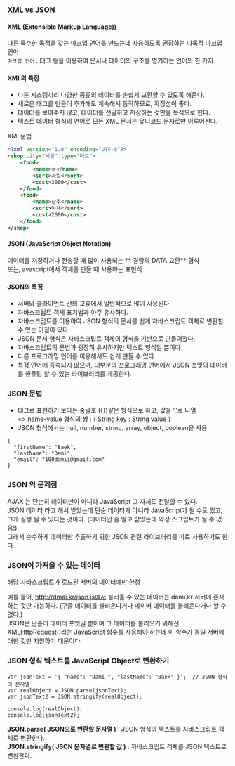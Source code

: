 ### XML vs JSON

#### XML (Extensible Markup Language))
다른 특수한 목적을 갖는 마크업 언어를 만드는데 사용하도록 권장하는 다목적 마크업 언어   
``` 마크업 언어 ``` : 태그 등을 이용하여 문서나 데이터의 구조를 명기하는 언어의 한 가지 

#### XMl 의 특징
- 다른 시스템끼리 다양한 종류의 데이터를 손쉽게 교환할 수 있도록 해준다.
- 새로운 태그를 만들어 추가해도 계속해서 동작하므로, 확장성이 좋다.
- 데이터를 보여주지 않고, 데이터를 전달하고 저장하는 것만을 목적으로 한다.
- 텍스트 데이터 형식의 언어로 모든 XML 문서는 유니코드 문자로만 이루어진다. 

XMl 문법
``` xml
<?xml version="1.0" encoding="UTF-8"?>
<shop city="서울" type="마트">
    <food>
        <name>귤</name>
        <sort>과일</sort>
        <cost>3000</cost>
    </food>
    <food>
        <name>상추</name>
        <sort>야채</sort>
        <cost>2000</cost>
    </food>
</shop>
```

#### JSON (JavaScript Object Notation)
데이터를 저장하거나 전송할 때 많이 사용되는 ** 경량의 DATA 교환** 형식   
또는, avascript에서 객체를 만들 때 사용하는 표현식    

#### JSON의 특징
- 서버와 클라이언트 간의 교류에서 일반적으로 많이 사용된다.
- 자바스크립트 객체 표기법과 아주 유사하다.
- 자바스크립트를 이용하여 JSON 형식의 문서를 쉽게 자바스크립트 객체로 변환할 수 있는 이점이 있다.
- JSON 문서 형식은 자바스크립트 객체의 형식을 기반으로 만들어졌다.
- 자바스크립트의 문법과 굉장히 유사하지만 텍스트 형식일 뿐이다.
- 다른 프로그래밍 언어를 이용해서도 쉽게 만들 수 있다.
- 특정 언어에 종속되지 않으며, 대부분의 프로그래밍 언어에서 JSON 포맷의 데이터를 핸들링 할 수 있는 라이브러리를 제공한다.

### JSON 문법
- 태그로 표현하기 보다는 중괄호 ({})같은 형식으로 하고, 값을 ','로 나열   
=> name-value 형식의 쌍 : { String key : String value }
- JSON 형식에서는 null, number, string, array, object, boolean을 사용
``` 
{
  "firstName": "Baek",
  "lastName": "Dami",
  "email": "100damii@gmail.com"
}
```

### JSON 의 문제점
AJAX 는 단순히 데이터만이 아니라 JavaScript 그 자체도 전달할 수 있다.   
JSON 데이터 라고 해서 받았는데 단순 데이터가 아니라 JavaScript가 될 수도 있고, 그게 실행 될 수 있다는 것이다. (데이터인 줄 알고 받았는데 악성 스크립트가 될 수 있음!)    
그래서 순수하게 데이터만 추출하기 위한 JSON 관련 라이브러리를 따로 사용하기도 한다.

### JSON이 가져올 수 있는 데이터
해당 자바스크립트가 로드된 서버의 데이터에만 한정   

예를 들어, http://dmai.kr/json.js에서 불러올 수 있는 데이터는 dami.kr 서버에 존재하는 것만 가능하다. (구글 데이터를 불러온다거나 네이버 데이터를 불러온다거나 할 수 없다.)   
JSON은 단순히 데이터 포맷일 뿐이며 그 데이터를 불러오기 위해선 XMLHttpRequest()라는 JavaScript 함수를 사용해야 하는데 이 함수가 동일 서버에 대한 것만 지원하기 때문이다. 

### JSON 형식 텍스트를 JavaScript Object로 변환하기
```
var jsonText = '{ "name": "Dami ", "lastName": "Baek" }';  // JSON 형식의 문자열
var realObject = JSON.parse(jsonText);
var jsonText2 = JSON.stringify(realObject);

console.log(realObject);
console.log(jsonText2);
```
**JSON.parse( JSON으로 변환할 문자열 )** : JSON 형식의 텍스트를 자바스크립트 객체로 변환한다.      <br>
**JSON.stringify( JSON 문자열로 변환할 값 )** : 자바스크립트 객체를 JSON 텍스트로 변환한다.